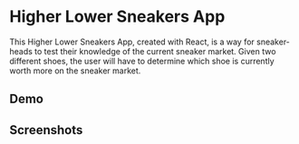 # Higher Lower Sneakers App

This Higher Lower Sneakers App, created with React, is a way for sneaker-heads to test their knowledge of the current sneaker market. Given two different shoes, the user will have to determine which shoe is currently worth more on the sneaker market.

## Demo

## Screenshots
